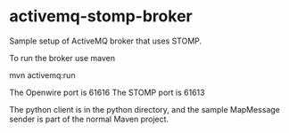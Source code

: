 activemq-stomp-broker
=====================

Sample setup of ActiveMQ broker that uses STOMP.

To run the broker use maven

mvn activemq:run

The Openwire port is 61616
The STOMP port is 61613

The python client is in the python directory, and the sample MapMessage sender is part of the normal Maven project.
